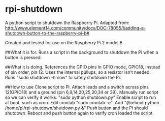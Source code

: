 # rpi-shutdown
A python script to shutdown the Raspberry Pi.
Adapted from:
http://www.element14.com/community/docs/DOC-78055/l/adding-a-shutdown-button-to-the-raspberry-pi-b#

Created and tested for use on the Raspberry Pi 2 model B.

##What it is for.
Runs a script in the background to shutdown the Pi when a button is pressed.

##What it is doing.
References the GPIO pins in GPIO mode, GPIO18, instead of pin order, pin 12.
Uses the internal pullups, so a resistor isn't needed.
Runs "sudo shutdown -h now" to safely shutdown the Pi.

##How to use
Clone script to Pi.
Attach leads and a switch across pins 12(GPIO18) and a ground (pin 6,9,14,20,25,30,34 or 39).
Manually run script so we can verify it works. "sudo python shutdown.py"
Enable script to run at boot, such as cron.
Edit crontab "sudo crontab -e".
Add "@reboot python /home/pi/rpi-shutdown/shutdown.py &"
Push button and the Pi should shutdown.
Reboot and push button again to verify cron loaded the script.
